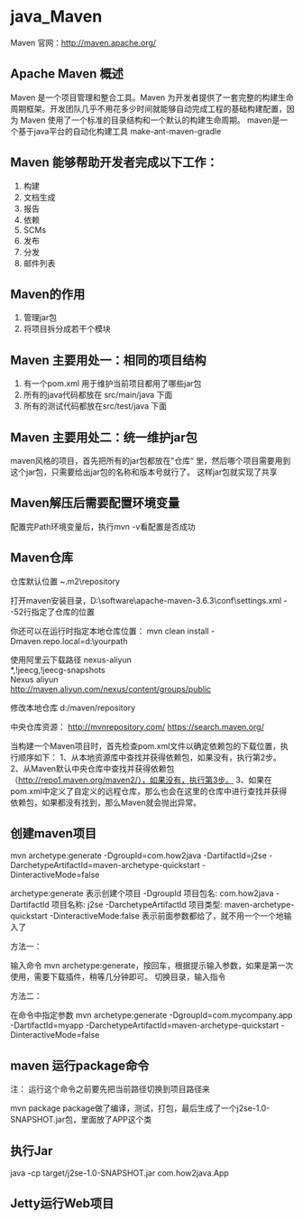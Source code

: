 # java_Maven

Maven
官网：http://maven.apache.org/

## Apache Maven 概述

Maven 是一个项目管理和整合工具。Maven 为开发者提供了一套完整的构建生命周期框架。开发团队几乎不用花多少时间就能够自动完成工程的基础构建配置，因为 Maven 使用了一个标准的目录结构和一个默认的构建生命周期。
maven是一个基于java平台的自动化构建工具
make-ant-maven-gradle

## Maven 能够帮助开发者完成以下工作：

1. 构建
2. 文档生成
3. 报告
4. 依赖
5. SCMs
6. 发布
7. 分发
8. 邮件列表

## Maven的作用

1. 管理jar包
2. 将项目拆分成若干个模块

## Maven 主要用处一：相同的项目结构

1. 有一个pom.xml 用于维护当前项目都用了哪些jar包
2. 所有的java代码都放在 src/main/java 下面
3. 所有的测试代码都放在src/test/java 下面

## Maven 主要用处二：统一维护jar包

maven风格的项目，首先把所有的jar包都放在"仓库“ 里，然后哪个项目需要用到这个jar包，只需要给出jar包的名称和版本号就行了。 这样jar包就实现了共享

## Maven解压后需要配置环境变量

配置完Path环境变量后，执行mvn -v看配置是否成功

## Maven仓库

仓库默认位置
~\.m2\repository

打开maven安装目录，D:\software\apache-maven-3.6.3\conf\settings.xml    --52行指定了仓库的位置

你还可以在运行时指定本地仓库位置：
mvn clean install -Dmaven.repo.local=d:\yourpath

使用阿里云下载路径
<mirror>
  <id>nexus-aliyun</id>  
  <mirrorOf>*,!jeecg,!jeecg-snapshots</mirrorOf>  
  <name>Nexus aliyun</name>  
  <url>http://maven.aliyun.com/nexus/content/groups/public</url>  
</mirror>

修改本地仓库
<localRepository>d:/maven/repository</localRepository>

中央仓库资源：
http://mvnrepository.com/
https://search.maven.org/

当构建一个Maven项目时，首先检查pom.xml文件以确定依赖包的下载位置，执行顺序如下：
1、从本地资源库中查找并获得依赖包，如果没有，执行第2步。
2、从Maven默认中央仓库中查找并获得依赖包（http://repo1.maven.org/maven2/），如果没有，执行第3步。
3、如果在pom.xml中定义了自定义的远程仓库，那么也会在这里的仓库中进行查找并获得依赖包，如果都没有找到，那么Maven就会抛出异常。

## 创建maven项目

mvn archetype:generate -DgroupId=com.how2java -DartifactId=j2se -DarchetypeArtifactId=maven-archetype-quickstart -DinteractiveMode=false

archetype:generate 表示创建个项目
-DgroupId 项目包名: com.how2java
-DartifactId 项目名称: j2se
-DarchetypeArtifactId 项目类型: maven-archetype-quickstart
-DinteractiveMode:false 表示前面参数都给了，就不用一个一个地输入了


方法一：

输入命令 mvn archetype:generate，按回车，根据提示输入参数，如果是第一次使用，需要下载插件，稍等几分钟即可。
切换目录，输入指令

方法二： 

在命令中指定参数
mvn archetype:generate -DgroupId=com.mycompany.app -DartifactId=myapp -DarchetypeArtifactId=maven-archetype-quickstart -DinteractiveMode=false



## maven 运行package命令

注： 运行这个命令之前要先把当前路径切换到项目路径来

mvn package
package做了编译，测试，打包，最后生成了一个j2se-1.0-SNAPSHOT.jar包，里面放了APP这个类

## 执行Jar

java -cp target/j2se-1.0-SNAPSHOT.jar com.how2java.App

## Jetty运行Web项目


